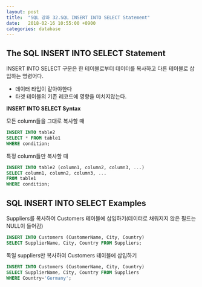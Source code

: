 ```yaml
---
layout: post
title:  "SQL 강좌 32.SQL INSERT INTO SELECT Statement"
date:   2018-02-16 10:55:00 +0900
categories: database
---
```


## The SQL INSERT INTO SELECT Statement
 
INSERT INTO SELECT 구문은 한 테이블로부터 데이터를 복사하고 다른 테이블로 삽입하는 명령어다.

- 데이터 타입이 같아야한다
- 타겟 테이블의 기존 레코드에 영향을 미치지않는다.

**INSERT INTO SELECT Syntax**

모든 column들을 그대로 복사할 때

```sql
INSERT INTO table2
SELECT * FROM table1
WHERE condition;
```

특정 column들만 복사할 때

```sql
INSERT INTO table2 (column1, column2, column3, ...)
SELECT column1, column2, column3, ...
FROM table1
WHERE condition;
```

## SQL INSERT INTO SELECT Examples

Suppliers를 복사하여 Customers 테이블에 삽입하기(데이터로 채워지지 않은 필드는 NULL이 들어감)

```sql
INSERT INTO Customers (CustomerName, City, Country)
SELECT SupplierName, City, Country FROM Suppliers;
```

독일 suppliers만 복사하여 Customers 테이블에 삽입하기

```sql
INSERT INTO Customers (CustomerName, City, Country)
SELECT SupplierName, City, Country FROM Suppliers
WHERE Country='Germany';
```





